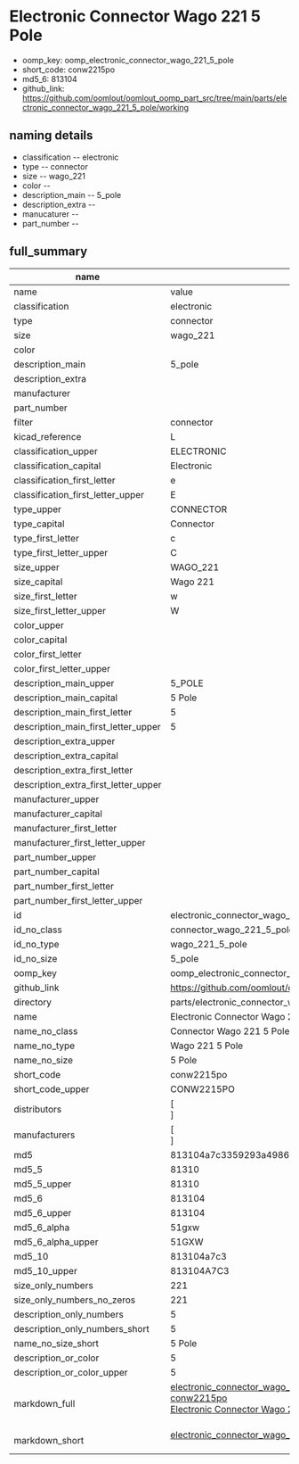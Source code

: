 # Electronic Connector Wago 221 5 Pole

  
* oomp_key: oomp_electronic_connector_wago_221_5_pole 
* short_code: conw2215po
* md5_6: 813104  
* github_link: https://github.com/oomlout/oomlout_oomp_part_src/tree/main/parts/electronic_connector_wago_221_5_pole/working  
## naming details
* classification -- electronic
* type -- connector
* size -- wago_221
* color -- 
* description_main -- 5_pole
* description_extra -- 
* manucaturer -- 
* part_number -- 





## full_summary
| name | value | 
| --- | --- | 
| name | value | 
| classification | electronic | 
| type | connector | 
| size | wago_221 | 
| color |  | 
| description_main | 5_pole | 
| description_extra |  | 
| manufacturer |  | 
| part_number |  | 
| filter | connector | 
| kicad_reference | L | 
| classification_upper | ELECTRONIC | 
| classification_capital | Electronic | 
| classification_first_letter | e | 
| classification_first_letter_upper | E | 
| type_upper | CONNECTOR | 
| type_capital | Connector | 
| type_first_letter | c | 
| type_first_letter_upper | C | 
| size_upper | WAGO_221 | 
| size_capital | Wago 221 | 
| size_first_letter | w | 
| size_first_letter_upper | W | 
| color_upper |  | 
| color_capital |  | 
| color_first_letter |  | 
| color_first_letter_upper |  | 
| description_main_upper | 5_POLE | 
| description_main_capital | 5 Pole | 
| description_main_first_letter | 5 | 
| description_main_first_letter_upper | 5 | 
| description_extra_upper |  | 
| description_extra_capital |  | 
| description_extra_first_letter |  | 
| description_extra_first_letter_upper |  | 
| manufacturer_upper |  | 
| manufacturer_capital |  | 
| manufacturer_first_letter |  | 
| manufacturer_first_letter_upper |  | 
| part_number_upper |  | 
| part_number_capital |  | 
| part_number_first_letter |  | 
| part_number_first_letter_upper |  | 
| id | electronic_connector_wago_221_5_pole | 
| id_no_class | connector_wago_221_5_pole | 
| id_no_type | wago_221_5_pole | 
| id_no_size | 5_pole | 
| oomp_key | oomp_electronic_connector_wago_221_5_pole | 
| github_link | https://github.com/oomlout/oomlout_oomp_part_src/tree/main/parts/electronic_connector_wago_221_5_pole/working | 
| directory | parts/electronic_connector_wago_221_5_pole | 
| name | Electronic Connector Wago 221 5 Pole | 
| name_no_class | Connector Wago 221 5 Pole | 
| name_no_type | Wago 221 5 Pole | 
| name_no_size | 5 Pole | 
| short_code | conw2215po | 
| short_code_upper | CONW2215PO | 
| distributors | [<br>] | 
| manufacturers | [<br>] | 
| md5 | 813104a7c3359293a498667faa9147d3 | 
| md5_5 | 81310 | 
| md5_5_upper | 81310 | 
| md5_6 | 813104 | 
| md5_6_upper | 813104 | 
| md5_6_alpha | 51gxw | 
| md5_6_alpha_upper | 51GXW | 
| md5_10 | 813104a7c3 | 
| md5_10_upper | 813104A7C3 | 
| size_only_numbers | 221 | 
| size_only_numbers_no_zeros | 221 | 
| description_only_numbers | 5 | 
| description_only_numbers_short | 5 | 
| name_no_size_short | 5 Pole | 
| description_or_color | 5 | 
| description_or_color_upper | 5 | 
| markdown_full | [electronic_connector_wago_221_5_pole](https://github.com/oomlout/oomlout_oomp_part_src/tree/main/parts/electronic_connector_wago_221_5_pole/working)<br>[conw2215po](https://github.com/oomlout/oomlout_oomp_part_src/tree/main/parts/electronic_connector_wago_221_5_pole/working)<br>[Electronic Connector Wago 221 5 Pole](https://github.com/oomlout/oomlout_oomp_part_src/tree/main/parts/electronic_connector_wago_221_5_pole/working)<br><br> | 
| markdown_short | [electronic_connector_wago_221_5_pole](https://github.com/oomlout/oomlout_oomp_part_src/tree/main/parts/electronic_connector_wago_221_5_pole/working)<br><br> | 
